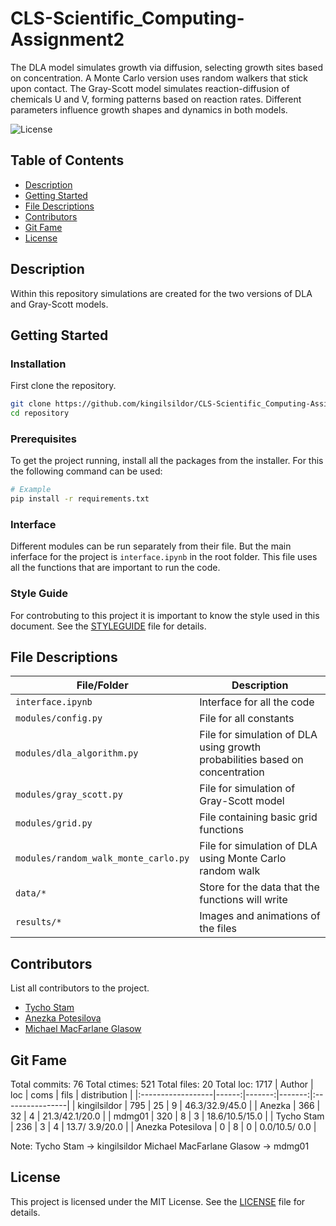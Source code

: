 # CLS-Scientific_Computing-Assignment2
The DLA model simulates growth via diffusion, selecting growth sites based on concentration. A Monte Carlo version uses random walkers that stick upon contact. The Gray-Scott model simulates reaction-diffusion of chemicals U and V, forming patterns based on reaction rates. Different parameters influence growth shapes and dynamics in both models.

![License](https://img.shields.io/badge/license-MIT-blue.svg)

## Table of Contents

- [Description](#description)
- [Getting Started](#getting-started)
- [File Descriptions](#file-descriptions)
- [Contributors](#contributors)
- [Git Fame](#git-fame)
- [License](#license)

## Description

Within this repository simulations are created for the two versions of DLA and Gray-Scott models.

## Getting Started

### Installation
First clone the repository.
```bash
git clone https://github.com/kingilsildor/CLS-Scientific_Computing-Assignment2
cd repository
```

### Prerequisites

To get the project running, install all the packages from the installer.
For this the following command can be used:
```bash
# Example
pip install -r requirements.txt
```

### Interface
Different modules can be run separately from their file.
But the main inferface for the project is `interface.ipynb` in the root folder.
This file uses all the functions that are important to run the code.

### Style Guide
For controbuting to this project it is important to know the style used in this document.
See the [STYLEGUIDE](STYLEGUIDE.md) file for details.


## File Descriptions

| File/Folder | Description |
|------------|-------------|
| `interface.ipynb` | Interface for all the code |
| `modules/config.py` | File for all constants |
| `modules/dla_algorithm.py` | File for simulation of DLA using growth probabilities based on concentration |
| `modules/gray_scott.py` | File for simulation of Gray-Scott model |
| `modules/grid.py` | File containing basic grid functions |
| `modules/random_walk_monte_carlo.py` | File for simulation of DLA using Monte Carlo random walk |
| `data/*` | Store for the data that the functions will write |
| `results/*`| Images and animations of the files |

## Contributors

List all contributors to the project.

- [Tycho Stam](https://github.com/kingilsildor)
- [Anezka Potesilova](https://github.com/anezkap)
- [Michael MacFarlane Glasow](https://github.com/mdmg01)

## Git Fame
Total commits: 76
Total ctimes: 521
Total files: 20
Total loc: 1717
| Author            |   loc |   coms |   fils |  distribution   |
|:------------------|------:|-------:|-------:|:----------------|
| kingilsildor      |   795 |     25 |      9 | 46.3/32.9/45.0  |
| Anezka            |   366 |     32 |      4 | 21.3/42.1/20.0  |
| mdmg01            |   320 |      8 |      3 | 18.6/10.5/15.0  |
| Tycho Stam        |   236 |      3 |      4 | 13.7/ 3.9/20.0  |
| Anezka Potesilova |     0 |      8 |      0 | 0.0/10.5/ 0.0   |


Note: 
Tycho Stam -> kingilsildor
Michael MacFarlane Glasow -> mdmg01

## License

This project is licensed under the MIT License. See the [LICENSE](LICENSE) file for details.